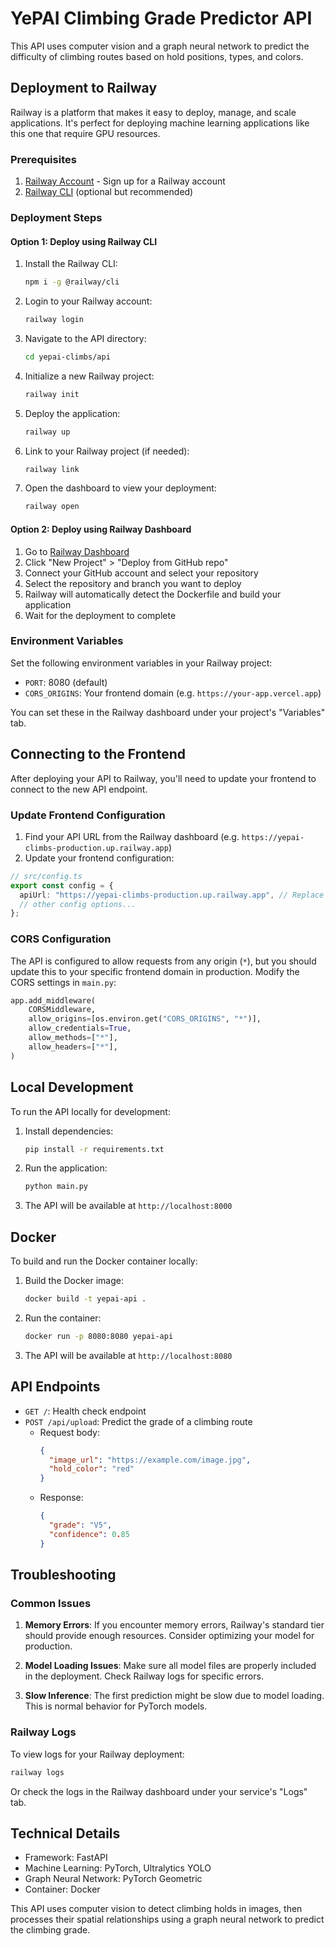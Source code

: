# YePAI Climbing Grade Predictor API

This API uses computer vision and a graph neural network to predict the difficulty of climbing routes based on hold positions, types, and colors.

## Deployment to Railway

Railway is a platform that makes it easy to deploy, manage, and scale applications. It's perfect for deploying machine learning applications like this one that require GPU resources.

### Prerequisites

1. [Railway Account](https://railway.app/) - Sign up for a Railway account
2. [Railway CLI](https://docs.railway.app/develop/cli) (optional but recommended)

### Deployment Steps

#### Option 1: Deploy using Railway CLI

1. Install the Railway CLI:
   ```bash
   npm i -g @railway/cli
   ```

2. Login to your Railway account:
   ```bash
   railway login
   ```

3. Navigate to the API directory:
   ```bash
   cd yepai-climbs/api
   ```

4. Initialize a new Railway project:
   ```bash
   railway init
   ```

5. Deploy the application:
   ```bash
   railway up
   ```

6. Link to your Railway project (if needed):
   ```bash
   railway link
   ```

7. Open the dashboard to view your deployment:
   ```bash
   railway open
   ```

#### Option 2: Deploy using Railway Dashboard

1. Go to [Railway Dashboard](https://railway.app/dashboard)
2. Click "New Project" > "Deploy from GitHub repo"
3. Connect your GitHub account and select your repository
4. Select the repository and branch you want to deploy
5. Railway will automatically detect the Dockerfile and build your application
6. Wait for the deployment to complete

### Environment Variables

Set the following environment variables in your Railway project:

- `PORT`: 8080 (default)
- `CORS_ORIGINS`: Your frontend domain (e.g. `https://your-app.vercel.app`)

You can set these in the Railway dashboard under your project's "Variables" tab.

## Connecting to the Frontend

After deploying your API to Railway, you'll need to update your frontend to connect to the new API endpoint.

### Update Frontend Configuration

1. Find your API URL from the Railway dashboard (e.g. `https://yepai-climbs-production.up.railway.app`)
2. Update your frontend configuration:

```typescript
// src/config.ts
export const config = {
  apiUrl: "https://yepai-climbs-production.up.railway.app", // Replace with your Railway URL
  // other config options...
};
```

### CORS Configuration

The API is configured to allow requests from any origin (`*`), but you should update this to your specific frontend domain in production. Modify the CORS settings in `main.py`:

```python
app.add_middleware(
    CORSMiddleware,
    allow_origins=[os.environ.get("CORS_ORIGINS", "*")],
    allow_credentials=True,
    allow_methods=["*"],
    allow_headers=["*"],
)
```

## Local Development

To run the API locally for development:

1. Install dependencies:
   ```bash
   pip install -r requirements.txt
   ```

2. Run the application:
   ```bash
   python main.py
   ```

3. The API will be available at `http://localhost:8000`

## Docker

To build and run the Docker container locally:

1. Build the Docker image:
   ```bash
   docker build -t yepai-api .
   ```

2. Run the container:
   ```bash
   docker run -p 8080:8080 yepai-api
   ```

3. The API will be available at `http://localhost:8080`

## API Endpoints

- `GET /`: Health check endpoint
- `POST /api/upload`: Predict the grade of a climbing route
  - Request body:
    ```json
    {
      "image_url": "https://example.com/image.jpg",
      "hold_color": "red"
    }
    ```
  - Response:
    ```json
    {
      "grade": "V5",
      "confidence": 0.85
    }
    ```

## Troubleshooting

### Common Issues

1. **Memory Errors**: If you encounter memory errors, Railway's standard tier should provide enough resources. Consider optimizing your model for production.

2. **Model Loading Issues**: Make sure all model files are properly included in the deployment. Check Railway logs for specific errors.

3. **Slow Inference**: The first prediction might be slow due to model loading. This is normal behavior for PyTorch models.

### Railway Logs

To view logs for your Railway deployment:

```bash
railway logs
```

Or check the logs in the Railway dashboard under your service's "Logs" tab.

## Technical Details

- Framework: FastAPI
- Machine Learning: PyTorch, Ultralytics YOLO
- Graph Neural Network: PyTorch Geometric
- Container: Docker

This API uses computer vision to detect climbing holds in images, then processes their spatial relationships using a graph neural network to predict the climbing grade. 
